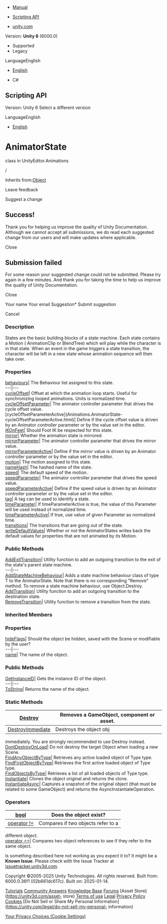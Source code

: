 [ ]()

  * [Manual](../Manual/index.html)
  * [Scripting API](../ScriptReference/index.html)

  * [unity.com](https://unity.com/)

Version: **Unity 6** (6000.0)

  * Supported
  * Legacy

LanguageEnglish

  * [English]()

  * C#

[ ](https://docs.unity3d.com)

## Scripting API

Version: Unity 6 Select a different version

LanguageEnglish

  * [English]()

# AnimatorState

class in UnityEditor.Animations

/

Inherits from:[Object](Object.html)

Leave feedback

Suggest a change

## Success!

Thank you for helping us improve the quality of Unity Documentation. Although
we cannot accept all submissions, we do read each suggested change from our
users and will make updates where applicable.

Close

## Submission failed

For some reason your suggested change could not be submitted. Please <a>try
again</a> in a few minutes. And thank you for taking the time to help us
improve the quality of Unity Documentation.

Close

Your name Your email Suggestion* Submit suggestion

Cancel

[ ]()

### Description

States are the basic building blocks of a state machine. Each state contains a
Motion ( AnimationClip or BlendTree) which will play while the character is in
that state. When an event in the game triggers a state transition, the
character will be left in a new state whose animation sequence will then take
over.

### Properties

[behaviours](Animations.AnimatorState-behaviours.html)| The Behaviour list
assigned to this state.  
---|---  
[cycleOffset](Animations.AnimatorState-cycleOffset.html)| Offset at which the
animation loop starts. Useful for synchronizing looped animations. Units is
normalized time.  
[cycleOffsetParameter](Animations.AnimatorState-cycleOffsetParameter.html)|
The animator controller parameter that drives the cycle offset value.  
[cycleOffsetParameterActive](Animations.AnimatorState-
cycleOffsetParameterActive.html)| Define if the cycle offset value is driven
by an Animator controller parameter or by the value set in the editor.  
[iKOnFeet](Animations.AnimatorState-iKOnFeet.html)| Should Foot IK be
respected for this state.  
[mirror](Animations.AnimatorState-mirror.html)| Whether the animation state is
mirrored.  
[mirrorParameter](Animations.AnimatorState-mirrorParameter.html)| The animator
controller parameter that drives the mirror value.  
[mirrorParameterActive](Animations.AnimatorState-mirrorParameterActive.html)|
Define if the mirror value is driven by an Animator controller parameter or by
the value set in the editor.  
[motion](Animations.AnimatorState-motion.html)| The motion assigned to this
state.  
[nameHash](Animations.AnimatorState-nameHash.html)| The hashed name of the
state.  
[speed](Animations.AnimatorState-speed.html)| The default speed of the motion.  
[speedParameter](Animations.AnimatorState-speedParameter.html)| The animator
controller parameter that drives the speed value.  
[speedParameterActive](Animations.AnimatorState-speedParameterActive.html)|
Define if the speed value is driven by an Animator controller parameter or by
the value set in the editor.  
[tag](Animations.AnimatorState-tag.html)| A tag can be used to identify a
state.  
[timeParameter](Animations.AnimatorState-timeParameter.html)| If
timeParameterActive is true, the value of this Parameter will be used instead
of normalized time.  
[timeParameterActive](Animations.AnimatorState-timeParameterActive.html)| If
true, use value of given Parameter as normalized time.  
[transitions](Animations.AnimatorState-transitions.html)| The transitions that
are going out of the state.  
[writeDefaultValues](Animations.AnimatorState-writeDefaultValues.html)|
Whether or not the AnimatorStates writes back the default values for
properties that are not animated by its Motion.  
  
### Public Methods

[AddExitTransition](Animations.AnimatorState.AddExitTransition.html)| Utility
function to add an outgoing transition to the exit of the state's parent state
machine.  
---|---  
[AddStateMachineBehaviour](Animations.AnimatorState.AddStateMachineBehaviour.html)|
Adds a state machine behaviour class of type T to the AnimatorState. Note that
there is no corresponding "Remove" method. To remove a state machine
behaviour, use Object.Destroy.  
[AddTransition](Animations.AnimatorState.AddTransition.html)| Utility function
to add an outgoing transition to the destination state.  
[RemoveTransition](Animations.AnimatorState.RemoveTransition.html)| Utility
function to remove a transition from the state.  
  
### Inherited Members

### Properties

[hideFlags](Object-hideFlags.html)| Should the object be hidden, saved with
the Scene or modifiable by the user?  
---|---  
[name](Object-name.html)| The name of the object.  
  
### Public Methods

[GetInstanceID](Object.GetInstanceID.html)| Gets the instance ID of the
object.  
---|---  
[ToString](Object.ToString.html)| Returns the name of the object.  
  
### Static Methods

[Destroy](Object.Destroy.html)| Removes a GameObject, component or asset.  
---|---  
[DestroyImmediate](Object.DestroyImmediate.html)| Destroys the object obj
immediately. You are strongly recommended to use Destroy instead.  
[DontDestroyOnLoad](Object.DontDestroyOnLoad.html)| Do not destroy the target
Object when loading a new Scene.  
[FindAnyObjectByType](Object.FindAnyObjectByType.html)| Retrieves any active
loaded object of Type type.  
[FindFirstObjectByType](Object.FindFirstObjectByType.html)| Retrieves the
first active loaded object of Type type.  
[FindObjectsByType](Object.FindObjectsByType.html)| Retrieves a list of all
loaded objects of Type type.  
[Instantiate](Object.Instantiate.html)| Clones the object original and returns
the clone.  
[InstantiateAsync](Object.InstantiateAsync.html)| Captures a snapshot of the
original object (that must be related to some GameObject) and returns the
AsyncInstantiateOperation.  
  
### Operators

[bool](Object-operator_Object.html)| Does the object exist?  
---|---  
[operator !=](Object-operator_ne.html)| Compares if two objects refer to a
different object.  
[operator ==](Object-operator_eq.html)| Compares two object references to see
if they refer to the same object.  
  
Is something described here not working as you expect it to? It might be a
**Known Issue**. Please check with the Issue Tracker at
[issuetracker.unity3d.com](https://issuetracker.unity3d.com).

Copyright ©2005-2025 Unity Technologies. All rights reserved. Built from:
6000.0.36f1 (02b661dc617c). Built on: 2025-01-14.

[Tutorials](https://unity3d.com/learn) [Community
Answers](https://answers.unity3d.com) [Knowledge
Base](https://support.unity3d.com/hc/en-us)
[Forums](https://forum.unity3d.com) [Asset Store](https://unity3d.com/asset-
store) [Terms of use](https://docs.unity3d.com/Manual/TermsOfUse.html)
[Legal](https://unity.com/legal) [Privacy
Policy](https://unity.com/legal/privacy-policy)
[Cookies](https://unity.com/legal/cookie-policy) [Do Not Sell or Share My
Personal Information](https://unity.com/legal/do-not-sell-my-personal-
information)

[Your Privacy Choices (Cookie Settings)](javascript:void\(0\);)

